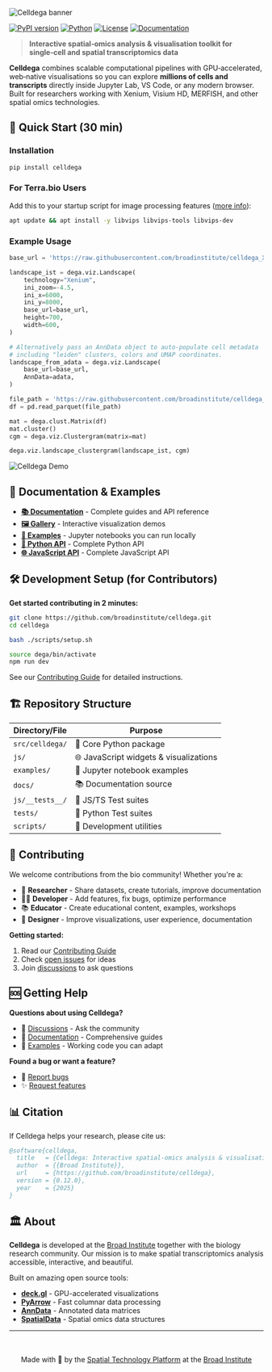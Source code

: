 ![Celldega banner](public/assets/banner.svg)

[![PyPI version](https://badge.fury.io/py/celldega.svg)](https://badge.fury.io/py/celldega)
[![Python](https://img.shields.io/badge/python-3.10+-blue.svg)](https://www.python.org/downloads/)
[![License](https://img.shields.io/badge/license-MIT-green.svg)](LICENSE)
[![Documentation](https://img.shields.io/badge/docs-latest-brightgreen.svg)](https://broadinstitute.github.io/celldega/)

> **Interactive spatial‑omics analysis & visualisation toolkit for single‑cell and spatial transcriptomics data**

**Celldega** combines scalable computational pipelines with GPU‑accelerated, web‑native visualisations so you can explore **millions of cells and transcripts** directly inside Jupyter Lab, VS Code, or any modern browser. Built for researchers working with Xenium, Visium HD, MERFISH, and other spatial omics technologies.

## 🚀 Quick Start (30 min)

### Installation

```bash
pip install celldega
```

### For Terra.bio Users

Add this to your startup script for image processing features ([more info](https://support.terra.bio/hc/en-us/articles/360058193872-Preconfigure-a-Cloud-Environment-with-a-startup-script)):

```bash
apt update && apt install -y libvips libvips-tools libvips-dev
```

### Example Usage

```python
base_url = 'https://raw.githubusercontent.com/broadinstitute/celldega_Xenium_Prime_Human_Skin_FFPE_outs/main/Xenium_Prime_Human_Skin_FFPE_outs'

landscape_ist = dega.viz.Landscape(
    technology="Xenium",
    ini_zoom=-4.5,
    ini_x=6000,
    ini_y=8000,
    base_url=base_url,
    height=700,
    width=600,
)

# Alternatively pass an AnnData object to auto-populate cell metadata
# including "leiden" clusters, colors and UMAP coordinates.
landscape_from_adata = dega.viz.Landscape(
    base_url=base_url,
    AnnData=adata,
)

file_path = 'https://raw.githubusercontent.com/broadinstitute/celldega_Xenium_Prime_Human_Skin_FFPE_outs/main/Xenium_Prime_Human_Skin_FFPE_outs/df_sig.parquet'
df = pd.read_parquet(file_path)

mat = dega.clust.Matrix(df)
mat.cluster()
cgm = dega.viz.Clustergram(matrix=mat)

dega.viz.landscape_clustergram(landscape_ist, cgm)
```

![Celldega Demo](public/assets/celldega-demo.png)

## 📖 Documentation & Examples

- **[📚 Documentation](https://broadinstitute.github.io/celldega/)** - Complete guides and API reference
- **[🖼️ Gallery](https://broadinstitute.github.io/celldega/gallery/)** - Interactive visualization demos
- **[📓 Examples](https://github.com/broadinstitute/celldega/tree/refactor-v0/notebooks)** - Jupyter notebooks you can run locally
- **[🐍 Python API](https://broadinstitute.github.io/celldega/python/)** - Complete Python API
- **[🌐 JavaScript API](https://broadinstitute.github.io/celldega/javascript/api/)** - Complete JavaScript API

## 🛠️ Development Setup (for Contributors)

**Get started contributing in 2 minutes:**

```bash
git clone https://github.com/broadinstitute/celldega.git
cd celldega

bash ./scripts/setup.sh

source dega/bin/activate
npm run dev
```

See our [Contributing Guide](CONTRIBUTING.md) for detailed instructions.

## 🏗️ Repository Structure

| Directory/File  | Purpose                                |
| --------------- | -------------------------------------- |
| `src/celldega/` | 🐍 Core Python package                 |
| `js/`           | 🌐 JavaScript widgets & visualizations |
| `examples/`     | 📓 Jupyter notebook examples           |
| `docs/`         | 📚 Documentation source                |
| `js/__tests__/` | 🧪 JS/TS Test suites                   |
| `tests/`        | 🧪 Python Test suites                  |
| `scripts/`      | 🔧 Development utilities               |

## 🤝 Contributing

We welcome contributions from the bio community! Whether you're a:

- 🧬 **Researcher** - Share datasets, create tutorials, improve documentation
- 👩‍💻 **Developer** - Add features, fix bugs, optimize performance
- 📚 **Educator** - Create educational content, examples, workshops
- 🎨 **Designer** - Improve visualizations, user experience, documentation

**Getting started:**

1. Read our [Contributing Guide](CONTRIBUTING.md)
2. Check [open issues](https://github.com/broadinstitute/celldega/issues) for ideas
3. Join [discussions](https://github.com/broadinstitute/celldega/discussions) to ask questions

## 🆘 Getting Help

**Questions about using Celldega?**

- 💬 [Discussions](https://github.com/broadinstitute/celldega/discussions) - Ask the community
- 📖 [Documentation](https://broadinstitute.github.io/celldega/) - Comprehensive guides
- 📓 [Examples](examples/) - Working code you can adapt

**Found a bug or want a feature?**

- 🐛 [Report bugs](https://github.com/broadinstitute/celldega/issues/new?template=bug_report.md)
- ✨ [Request features](https://github.com/broadinstitute/celldega/issues/new?template=feature_request.md)

## 📊 Citation

If Celldega helps your research, please cite us:

```bibtex
@software{celldega,
  title   = {Celldega: Interactive spatial‑omics analysis & visualisation toolkit},
  author  = {{Broad Institute}},
  url     = {https://github.com/broadinstitute/celldega},
  version = {0.12.0},
  year    = {2025}
}
```

## 🏛️ About

**Celldega** is developed at the [Broad Institute](https://broadinstitute.org/) together with the biology research community. Our mission is to make spatial transcriptomics analysis accessible, interactive, and beautiful.

Built on amazing open source tools:

- **[deck.gl](https://deck.gl/)** - GPU-accelerated visualizations
- **[PyArrow](https://arrow.apache.org/docs/python/)** - Fast columnar data processing
- **[AnnData](https://anndata.readthedocs.io/)** - Annotated data matrices
- **[SpatialData](https://spatialdata.scverse.org/)** - Spatial omics data structures

---

<div align="center" style="padding: 20px;">

Made with 🧬 by the [Spatial Technology Platform](https://www.broadinstitute.org/spatial-technology-platform) at the [Broad Institute](https://broadinstitute.org/)

</div>
